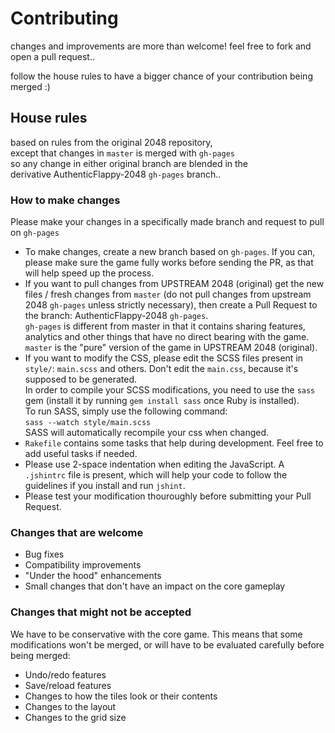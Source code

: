 # Contributing
changes and improvements are more than welcome!
feel free to fork and open a pull request..

follow the house rules to have a bigger chance of
your contribution being merged :)

## House rules
based on rules from the original 2048 repository,<br />
except that changes in `master` is merged with `gh-pages`<br />
so any change in either original branch are blended in the<br />
derivative AuthenticFlappy-2048 `gh-pages` branch..
### How to make changes
Please make your changes in a specifically made branch and request to pull on `gh-pages`

 - To make changes, create a new branch based on `gh-pages`.
 If you can, please make sure the game fully works before sending the PR,
 as that will help speed up the process.
 - If you want to pull changes from UPSTREAM 2048 (original)
 get the new files / fresh changes from `master`
 (do not pull changes from upstream 2048 `gh-pages` unless strictly necessary),
 then create a Pull Request to the branch: AuthenticFlappy-2048 `gh-pages`.<br />
 `gh-pages` is different from master in that it contains sharing features, analytics and other things that have no direct bearing with the game. `master` is the "pure" version of the game in UPSTREAM 2048 (original).
 - If you want to modify the CSS, please edit the SCSS files present in `style/`: `main.scss` and others. Don't edit the `main.css`, because it's supposed to be generated.  
 In order to compile your SCSS modifications, you need to use the `sass` gem (install it by running `gem install sass` once Ruby is installed).  
 To run SASS, simply use the following command:  
 `sass --watch style/main.scss`  
 SASS will automatically recompile your css when changed.
 - `Rakefile` contains some tasks that help during development. Feel free to add useful tasks if needed.
 - Please use 2-space indentation when editing the JavaScript. A `.jshintrc` file is present, which will help your code to follow the guidelines if you install and run `jshint`.
 - Please test your modification thouroughly before submitting your Pull Request.

### Changes that are welcome
 - Bug fixes
 - Compatibility improvements
 - "Under the hood" enhancements
 - Small changes that don't have an impact on the core gameplay

### Changes that might not be accepted
We have to be conservative with the core game. This means that some modifications won't be merged, or will have to be evaluated carefully before being merged:

 - Undo/redo features
 - Save/reload features
 - Changes to how the tiles look or their contents
 - Changes to the layout
 - Changes to the grid size
